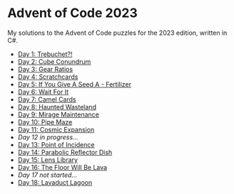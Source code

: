 # Advent of Code 2023
My solutions to the Advent of Code puzzles for the 2023 edition, written in C#.

- [Day 1: Trebuchet?!](https://github.com/robhabraken/advent-of-code-2023/tree/main/01)
- [Day 2: Cube Conundrum](https://github.com/robhabraken/advent-of-code-2023/tree/main/02)
- [Day 3: Gear Ratios](https://github.com/robhabraken/advent-of-code-2023/tree/main/03)
- [Day 4: Scratchcards](https://github.com/robhabraken/advent-of-code-2023/tree/main/04)
- [Day 5: If You Give A Seed A - Fertilizer](https://github.com/robhabraken/advent-of-code-2023/tree/main/05)
- [Day 6: Wait For It](https://github.com/robhabraken/advent-of-code-2023/tree/main/06)
- [Day 7: Camel Cards](https://github.com/robhabraken/advent-of-code-2023/tree/main/07)
- [Day 8: Haunted Wasteland](https://github.com/robhabraken/advent-of-code-2023/tree/main/08)
- [Day 9: Mirage Maintenance](https://github.com/robhabraken/advent-of-code-2023/tree/main/09)
- [Day 10: Pipe Maze](https://github.com/robhabraken/advent-of-code-2023/tree/main/10)
- [Day 11: Cosmic Expansion](https://github.com/robhabraken/advent-of-code-2023/tree/main/11)
- _Day 12 in progress..._
- [Day 13: Point of Incidence](https://github.com/robhabraken/advent-of-code-2023/tree/main/13)
- [Day 14: Parabolic Reflector Dish](https://github.com/robhabraken/advent-of-code-2023/tree/main/14)
- [Day 15: Lens Library](https://github.com/robhabraken/advent-of-code-2023/tree/main/15)
- [Day 16: The Floor Will Be Lava](https://github.com/robhabraken/advent-of-code-2023/tree/main/16)
- _Day 17 not started..._
- [Day 18: Lavaduct Lagoon](https://github.com/robhabraken/advent-of-code-2023/tree/main/18)